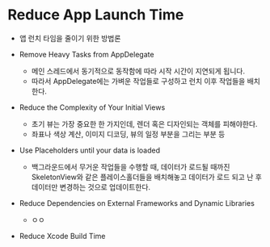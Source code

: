 # Reduce App Launch Time

  - 앱 런치 타임을 줄이기 위한 방법론

* Remove Heavy Tasks from AppDelegate
  - 메인 스레드에서 동기적으로 동작함에 따라 시작 시간이 지연되게 됩니다.
  - 따라서 AppDelegate에는 가벼운 작업들로 구성하고 런치 이후 작업들을 배치한다.

* Reduce the Complexity of Your Initial Views
  - 초기 뷰는 가장 중요한 한 가지인데, 렌더 혹은 디자인되는 객체를 피해야한다.
  - 좌표나 색상 계산, 이미지 디코딩, 뷰의 일정 부분을 그리는 부분 등
  
* Use Placeholders until your data is loaded
  - 백그라운드에서 무거운 작업들을 수행할 때, 데이터가 로드될 때까진 SkeletonView와 같은 플레이스홀더들을 배치해놓고 데이터가 로드 되고 난 후 데이터만 변경하는 것으로 업데이트한다.

* Reduce Dependencies on External Frameworks and Dynamic Libraries
  - ㅇㅇ

* Reduce Xcode Build Time
